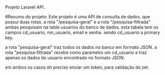 Projeto Laravel API.

#Resumo do projeto:
Este projeto é uma API de consulta de dados. que possui duas rotas. 
a rota "/pesquisa-geral" e a rota "/pesquisa-filtrada" ambas pesquisam na table usuarios do banco de dados. 
esta tabela tem os campos cd_usuario, nm_usuario, email e senha. sendo cd_usuario a primary key. 

a rota "pesquisa-geral" traz todos os dados no banco em formato JSON.
a rota "pesquisa-filtrada" recebe como parametro um cd_usuario e traz apenas os dados do usuario encontrado no formato JSON.

em ambos os casos eh preciso enviar um token, para validação do jwt.